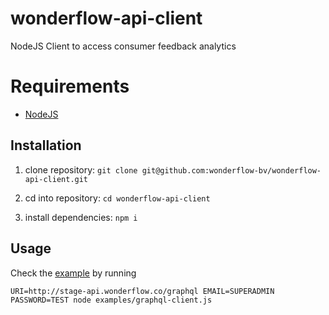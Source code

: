 # wonderflow-api-client

NodeJS Client to access consumer feedback analytics

# Requirements

* [NodeJS](https://nodejs.org/en/)

## Installation

1. clone repository: `git clone git@github.com:wonderflow-bv/wonderflow-api-client.git`

2. cd into repository: `cd wonderflow-api-client`

3. install dependencies: `npm i`

## Usage

Check the [example](https://github.com/bitliner/wonderflow-api-client/blob/master/examples/graphql-client.js) by running

`URI=http://stage-api.wonderflow.co/graphql EMAIL=SUPERADMIN PASSWORD=TEST node examples/graphql-client.js`
